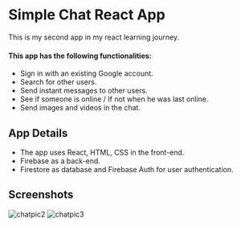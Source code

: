# Simple Chat React App

 This is my second app in my react learning journey.

#### This app has the following functionalities: 

   - Sign in with an existing Google account.
   - Search for other users.
   - Send instant messages to other users.
   - See if someone is online / If not when he was last online.
   - Send images and videos in the chat.

## App Details
     
   - The app uses React, HTML, CSS in the front-end.
   - Firebase as a back-end.
   - Firestore as database and Firebase Auth for user authentication.

## Screenshots


![chatpic2](https://user-images.githubusercontent.com/97251935/171358933-758c5575-df90-4643-8091-7a3ccf478208.png)
![chatpic3](https://user-images.githubusercontent.com/97251935/171358947-4cf9962b-b6c6-43d8-ac86-077ae1046d49.png)
